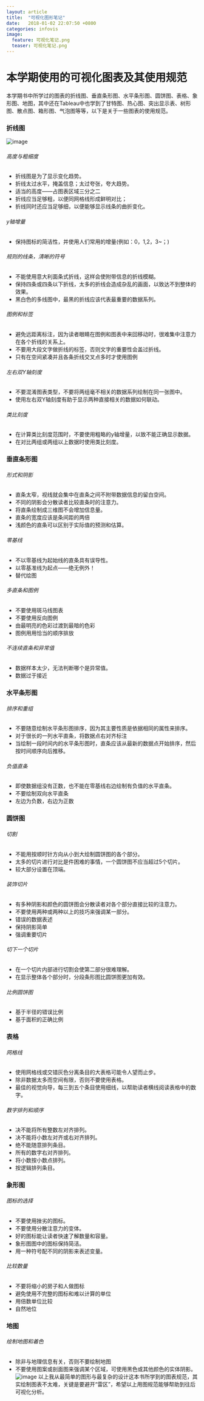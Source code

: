 ```yaml
---  
layout: article  
title:  "可视化图形笔记"  
date:   2018-01-02 22:07:50 +0800  
categories: infovis
image:
  feature: 可视化笔记.png
  teaser: 可视化笔记.png
---  
```


# 本学期使用的可视化图表及其使用规范
本学期书中所学过的图表的折线图、垂直条形图、水平条形图、圆饼图、表格、象形图、地图，其中还在Tableau中也学到了甘特图、热心图、突出显示表、树形图、散点图、箱形图、气泡图等等，以下是关于一些图表的使用规范。
### 折线图
![image](https://note.youdao.com/yws/api/personal/file/6B4F9A9BE03F43688A925E64CC93B132?method=download&amp;shareKey=94999416d7069399d9b7a63da6f4fda8)
###### 高度与粗细度
- 折线图是为了显示变化趋势。
- 折线太过水平，掩盖信息；太过夸张，夸大趋势。
- 适当的高度——占图表区域三分之二
- 折线应当足够粗，以便同网格线形成鲜明对比；
- 折线同时还应当足够细，以便能够显示线条的曲折变化。

###### y轴增量

- 保持图标的简洁性，并使用人们常用的增量(例如：0，1,2，3~；)


###### 规则的线条，清晰的符号

- 不能使用意大利面条式折线，这样会使附带信息的折线模糊。
- 保持四条或四条以下折线，太多的折线会造成杂乱的画面，以致达不到整体的效果。
- 黑白色的多线图中，最黑的折线应该代表最重要的数据系列。

###### 图例和标签

- 避免远距离标注，因为读者眼睛在图例和图表中来回移动时，很难集中注意力在各个折线的关系上。
- 不要用大段文字做折线的标签，否则文字的重要性会盖过折线。
- 只有在空间紧凑并且各条折线交叉点多时才使用图例

###### 左右双Y轴刻度

- 不要混淆图表类型，不要将两组毫不相关的数据系列绘制在同一张图中。
- 使用左右双Y轴刻度有助于显示两种直接相关的数据如何联动。

###### 类比刻度

- 在计算类比刻度范围时，不要使用粗略的y轴增量，以致不能正确显示数据。
- 在对比两组或两组以上数据时使用类比刻度。

### 垂直条形图

###### 形式和阴影

- 直条太窄，视线就会集中在直条之间不附带数据信息的留白空间。
- 不同的阴影会分散读者比较直条时的注意力。
- 将直条绘制成三维图不会增加信息量。
- 直条的宽度应该是条间距的两倍
- 浅颜色的直条可以区别于实际值的预测和估算。

###### 零基线

- 不以零基线为起始线的直条具有误导性。
- 以零基准线为起点——绝无例外！
- 替代绘图

###### 多直条和图例

- 不要使用斑马线图表
- 不要使用反向图例
- 由最明亮的色彩过渡到最暗的色彩
- 图例用用恰当的顺序排放

###### 不连续直条和异常值

- 数据样本太少，无法判断哪个是异常值。
- 数据过于接近

### 水平条形图

###### 排序和重组

- 不要随意绘制水平条形图排序，因为其主要性质是依据相同的属性来排序。
- 对于很长的一列水平直条，将数据点右对齐标注
- 当绘制一段时间内的水平条形图时，直条应该从最新的数据点开始排序，然后按时间顺序向后推移。

###### 负值直条

- 即使数据组没有正数，也不能在零基线右边绘制有负值的水平直条。
- 不要绘制双向水平直条
- 左边为负数，右边为正数

###  圆饼图

###### 切割

- 不能用按顺时针方向从小到大绘制圆饼图的各个部分。
- 太多的切片进行对比是件困难的事情，一个圆饼图不应当超过5个切片。
- 较大部分设置在顶端。

###### 装饰切片

- 有多种阴影和颜色的圆饼图会分散读者对各个部分直接比较的注意力。
- 不要使用两种或两种以上的技巧来强调某一部分。
- 错误的数据表述
- 保持阴影简单
- 强调重要切片

###### 切下一个切片

- 在一个切片内部进行切割会使第二部分很难理解。
- 在显示整体各个部分时，分段条形图比圆饼图更加有效。

###### 比例圆饼图

- 基于半径的错误比例
- 基于面积的正确比例

### 表格

###### 网格线

- 使用网格线或交错灰色分离条目的大表格可能令人望而止步。
- 除非数据太多而空间有限，否则不要使用表格。
- 最佳的视觉向导，每三到五个条目使用细线，以帮助读者横线阅读表格中的数字。

###### 数字排列和顺序

- 决不能将所有整数左对齐排列。
- 决不能将小数左对齐或右对齐排列。
- 绝不能随意排列条目。
- 所有的数字右对齐排列。
- 将小数按小数点排列。
- 按逻辑排列条目。

### 象形图

###### 图标的选择

- 不要使用挫劣的图标。
- 不要使用分散注意力的变体。
- 好的图标能让读者快速了解数量和容量。
- 象形图图中的图标保持简洁。
- 用一种符号配不同的阴影来表述变量。

###### 比较数量

- 不要将缩小的房子和人做图标
- 避免使用不完整的图标和难以计算的单位
- 用倍数单位比较
- 自然地位

### 地图

###### 绘制地图和着色

- 除非与地理信息有关，否则不要绘制地图
- 不要使用图案或剖面图来强调某个区域，可使用黑色或其他颜色的实体阴影。
![image](https://note.youdao.com/yws/api/personal/file/11C1628DA91643AE9113F029ABFF6867?method=download&amp;shareKey=ff2883825d84f538053171e395234620)
以上我从最简单的图形与最复杂的设计这本书所学到的图表规范，其实绘制图表不太难，关键是要避开“雷区”，希望以上用图规范能够帮助到往后可视化分析。